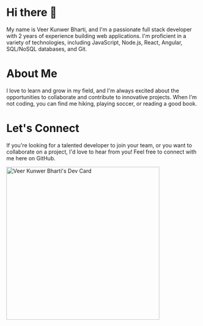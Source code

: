 # Hi there 👋
My name is Veer Kunwer Bharti, and I'm a passionate full stack developer with 2 years of experience building web applications. I'm proficient in a variety of technologies, including JavaScript, Node.js, React, Angular, SQL/NoSQL databases, and Git.

# About Me
I love to learn and grow in my field, and I'm always excited about the opportunities to collaborate and contribute to innovative projects. When I'm not coding, you can find me hiking, playing soccer, or reading a good book.

# Let's Connect
If you're looking for a talented developer to join your team, or you want to collaborate on a project, I'd love to hear from you! Feel free to connect with me here on GitHub.

<!---
veerkbharti/veerkbharti is a ✨ special ✨ repository because its `README.md` (this file) appears on your GitHub profile.
You can click the Preview link to take a look at your changes.
--->

<a href="https://app.daily.dev/veerkbharti"><img src="https://api.daily.dev/devcards/6cee904bbae74b1d9c2ffd5363e52a3f.png?r=qi5" width="400" alt="Veer Kunwer Bharti's Dev Card"/></a>
